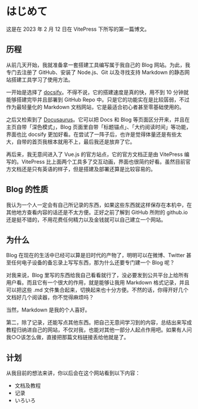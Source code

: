 # はじめて

这是在 2023 年 2 月 12 日在 VitePress 下所写的第一篇博文。

## 历程

从前几天开始，我就准备拿一套搭建工具编写属于我自己的 Blog 网站。为此，我专门去注册了 GitHub、安装了 Node.js、Git 以及寻找支持 Markdown 的静态网站搭建工具学习了使用方法。

一开始是选择了 [docsify](https://docsify.js.org/)。不得不说，它的搭建速度是真的快，用不到 10 分钟就能够搭建完毕并且部署到 GitHub Repo 中。只是它的功能实在是比较孱弱，不过作为最轻量化的 Markdown 文档网站，它是最适合初心者甚至零基础使用的。

之后又检索到了 [Docusaurus](https://docusaurus.io/)。它可以把 Docs 和 Blog 等页面区分开来，并且在主页自带「深色模式」，Blog 页面里自带「标题锚点」、「大约阅读时间」等功能，界面也比 docsify 更加好看。在尝试了一阵子后，也许是觉得体量还是有些太大，自带的首页我根本就用不上，最后我还是放弃了它。

再后来，我无意间进入了 Vue.js 的官方站点，它的官方文档正是由 VitePress 编写的。VitePress 比上面两个工具多了交互动画，界面也很简约好看。虽然目前官方文档还是只有英语的样子，但是搭建及部署还算是比较容易的。

## Blog 的性质

我认为一个人一定会有自己所记录的东西，如果这些东西就这样保存在本机中，在其他地方查看内容的话还是不太方便。正好之前了解到 GitHub 所附的 github.io 还是挺不错的，不用花费任何精力以及金钱就可以自己建立一个网站。

## 为什么

Blog 在现在的生活中已经可以算是旧时代的产物了，明明可以在微博、Twitter 甚至任何电子设备的备忘录上写写东西，那为什么还要专门建一个 Blog 呢？

对我来说，Blog 里写的东西给我自己看看就行了，没必要发到公共平台上给所有用户看。而且它有一个很大的作用，就是能够让我用 Markdown 格式记录，并且可以把这些 .md 文件集合起来，切换起来也十分方便。不然的话，你得开好几个文档好几个阅读器，你不觉得麻烦吗？

当然，Markdown 是我的个人喜好。

第二，除了记录，还能写点其他东西。把自己无意间学习到的内容，总结出来写成教程归纳进自己的网站，不仅对我，也能对其他一部分人起点作用吧。如果有人问我○○该怎么做，直接把那篇文档链接丢给他就是了。

## 计划

从我目前的想法来讲，你以后会在这个网站看到以下内容：

- 文档及教程
- 记录
- いろいろ